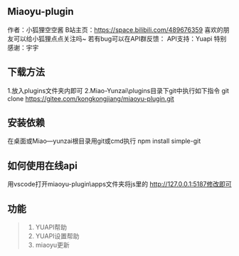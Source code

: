 ## Miaoyu-plugin
作者：小狐狸空空酱
B站主页：https://space.bilibili.com/489676359
喜欢的朋友可以给小狐狸点点关注吗~
若有bug可以在API群反馈：
API支持：Yuapi
特别感谢：宇宇
## 下载方法
1.放入plugins文件夹内即可
2.Miao-Yunzai\plugins目录下git中执行如下指令
git clone https://gitee.com/kongkongjiang/miaoyu-plugin.git
## 安装依赖
在桌面或Miao—yunzai根目录用git或cmd执行
npm install simple-git
## 如何使用在线api
用vscode打开miaoyu-plugin\apps文件夹将js里的
http://127.0.0.1:5187修改即可
## 功能
>  1. YUAPI帮助
>  2. YUAPI设置帮助
>  3. miaoyu更新
